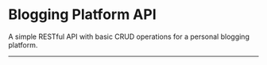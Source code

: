 # Blogging Platform API

A simple RESTful API with basic CRUD operations for a personal blogging platform.

---


